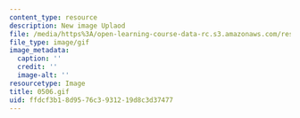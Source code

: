 ```yaml
---
content_type: resource
description: New image Uplaod
file: /media/https%3A/open-learning-course-data-rc.s3.amazonaws.com/res-21g-01-kana-spring-2010/ffdcf3b18d9576c3931219d8c3d37477_0506.gif
file_type: image/gif
image_metadata:
  caption: ''
  credit: ''
  image-alt: ''
resourcetype: Image
title: 0506.gif
uid: ffdcf3b1-8d95-76c3-9312-19d8c3d37477
---
```

